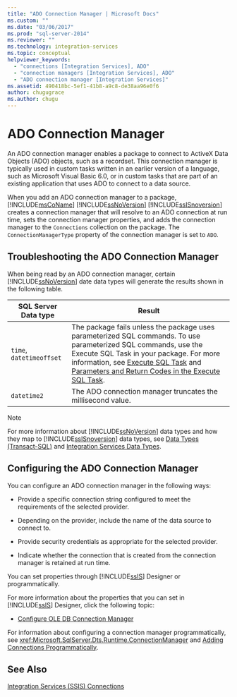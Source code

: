 ```yaml
---
title: "ADO Connection Manager | Microsoft Docs"
ms.custom: ""
ms.date: "03/06/2017"
ms.prod: "sql-server-2014"
ms.reviewer: ""
ms.technology: integration-services
ms.topic: conceptual
helpviewer_keywords: 
  - "connections [Integration Services], ADO"
  - "connection managers [Integration Services], ADO"
  - "ADO connection manager [Integration Services]"
ms.assetid: 490418bc-5ef1-41b8-a9c8-de38aa96e0f6
author: chugugrace
ms.author: chugu
---
```

# ADO Connection Manager
  An ADO connection manager enables a package to connect to ActiveX Data Objects (ADO) objects, such as a recordset. This connection manager is typically used in custom tasks written in an earlier version of a language, such as Microsoft Visual Basic 6.0, or in custom tasks that are part of an existing application that uses ADO to connect to a data source.  
  
 When you add an ADO connection manager to a package, [!INCLUDE[msCoName](../../includes/msconame-md.md)] [!INCLUDE[ssNoVersion](../../includes/ssnoversion-md.md)] [!INCLUDE[ssISnoversion](../../includes/ssisnoversion-md.md)] creates a connection manager that will resolve to an ADO connection at run time, sets the connection manager properties, and adds the connection manager to the `Connections` collection on the package. The `ConnectionManagerType` property of the connection manager is set to `ADO`.  
  
## Troubleshooting the ADO Connection Manager  
 When being read by an ADO connection manager, certain [!INCLUDE[ssNoVersion](../../includes/ssnoversion-md.md)] date data types will generate the results shown in the following table.  
  
|SQL Server Data type|Result|  
|--------------------------|------------|  
|`time`, `datetimeoffset`|The package fails unless the package uses parameterized SQL commands. To use parameterized SQL commands, use the Execute SQL Task in your package. For more information, see [Execute SQL Task](../control-flow/execute-sql-task.md) and [Parameters and Return Codes in the Execute SQL Task](../parameters-and-return-codes-in-the-execute-sql-task.md).|  
|`datetime2`|The ADO connection manager truncates the millisecond value.|  
  
> [!NOTE]  
>  For more information about [!INCLUDE[ssNoVersion](../../includes/ssnoversion-md.md)] data types and how they map to [!INCLUDE[ssISnoversion](../../includes/ssisnoversion-md.md)] data types, see [Data Types &#40;Transact-SQL&#41;](/sql/t-sql/data-types/data-types-transact-sql) and [Integration Services Data Types](../data-flow/integration-services-data-types.md).  
  
## Configuring the ADO Connection Manager  
 You can configure an ADO connection manager in the following ways:  
  
-   Provide a specific connection string configured to meet the requirements of the selected provider.  
  
-   Depending on the provider, include the name of the data source to connect to.  
  
-   Provide security credentials as appropriate for the selected provider.  
  
-   Indicate whether the connection that is created from the connection manager is retained at run time.  
  
 You can set properties through [!INCLUDE[ssIS](../../../includes/ssis-md.md)] Designer or programmatically.  
  
 For more information about the properties that you can set in [!INCLUDE[ssIS](../../../includes/ssis-md.md)] Designer, click the following topic:  
  
-   [Configure OLE DB Connection Manager](ole-db-connection-manager.md)  
  
 For information about configuring a connection manager programmatically, see <xref:Microsoft.SqlServer.Dts.Runtime.ConnectionManager> and [Adding Connections Programmatically](../building-packages-programmatically/adding-connections-programmatically.md).  
  
## See Also  
 [Integration Services &#40;SSIS&#41; Connections](integration-services-ssis-connections.md)  
  
  
